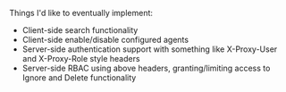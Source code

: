 Things I'd like to eventually implement:
* Client-side search functionality
* Client-side enable/disable configured agents
* Server-side authentication support with something like X-Proxy-User and X-Proxy-Role style headers
* Server-side RBAC using above headers, granting/limiting access to Ignore and Delete functionality
